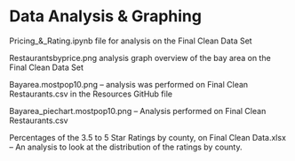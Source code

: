 # Data Analysis & Graphing

Pricing_&_Rating.ipynb file for analysis on the Final Clean Data Set

Restaurantsbyprice.png analysis graph overview of the bay area on the Final Clean Data Set

Bayarea.mostpop10.png – analysis was performed on Final Clean Restaurants.csv in the Resources GitHub file

Bayarea_piechart.mostpop10.png – Analysis performed on Final Clean Restaurants.csv

Percentages of the 3.5 to 5 Star Ratings by county, on Final Clean Data.xlsx – An analysis to look at the distribution of the ratings by county.
